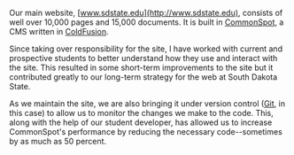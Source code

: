Our main website, [www.sdstate.edu](http://www.sdstate.edu), consists of well over 10,000 pages and 15,000 documents. It is built in [CommonSpot](http://www.paperthin.com/products/commonspot-cms.cfm), a CMS written in [ColdFusion](http://coldfusion.adobe.com/coldfusion/).

Since taking over responsibility for the site, I have worked with current and prospective students to better understand how they use and interact with the site. This resulted in some short-term improvements to the site but it contributed greatly to our long-term strategy for the web at South Dakota State.

As we maintain the site, we are also bringing it under version control ([Git](https://git-scm.com/), in this case) to allow us to monitor the changes we make to the code. This, along with the help of our student developer, has allowed us to increase CommonSpot's performance by reducing the necessary code--sometimes by as much as 50 percent.
